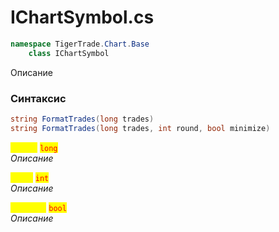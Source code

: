 
# IChartSymbol.cs
```csharp
namespace TigerTrade.Chart.Base  
    class IChartSymbol
```

Описание

### Синтаксис
```csharp
string FormatTrades(long trades)
string FormatTrades(long trades, int round, bool minimize)
```

<mark style="color:yellow;">**`trades`**</mark> <mark style="color:red;">`long`</mark>  
 *Описание*  
  
<mark style="color:yellow;">**`round`**</mark> <mark style="color:red;">`int`</mark>  
 *Описание*  
  
<mark style="color:yellow;">**`minimize`**</mark> <mark style="color:red;">`bool`</mark>  
 *Описание*  
  

                    
                    